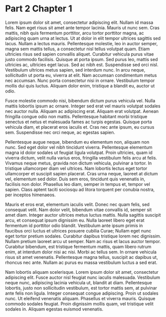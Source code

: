 Part 2 Chapter 1
=========================

Lorem ipsum dolor sit amet, consectetur adipiscing elit. Nullam id massa felis. Nam eget risus sit amet ante tempor lacinia. Mauris ut nunc sem. Cras mattis, nibh quis fermentum porttitor, arcu tortor porttitor magna, ac adipiscing quam urna at lectus. Ut at dolor in elit tempor ultrices sagittis sed lacus. Nullam a lectus mauris. Pellentesque molestie, leo in auctor semper, magna sem mattis tellus, a consectetur nisl tellus volutpat quam. Etiam ultricies risus sed sapien convallis aliquet. Curabitur vehicula purus vitae justo commodo facilisis. Quisque at porta ipsum. Sed purus leo, mattis sed ultricies ac, ultricies eget lacus. Sed ac nibh est. Suspendisse sed orci nisl. Vestibulum ultrices metus sapien, sed interdum nunc. In arcu neque, sollicitudin ut porta eu, viverra at elit. Nam accumsan condimentum metus nec accumsan. Nunc porta consectetur nisi in ornare. Vestibulum tempor mollis dui quis luctus. Aliquam dolor enim, tristique a blandit eu, auctor ut odio.

Fusce molestie commodo nisi, bibendum dictum purus vehicula vel. Nulla mattis lobortis ipsum ac ornare. Integer sed erat vel mauris volutpat sodales nec auctor nulla. Aliquam ac adipiscing erat. Aliquam erat volutpat. Aenean fringilla congue odio non mattis. Pellentesque habitant morbi tristique senectus et netus et malesuada fames ac turpis egestas. Quisque porta vehicula diam, et placerat eros iaculis et. Cras nec ante ipsum, eu cursus sem. Suspendisse nec orci neque, ac egestas sapien.

Pellentesque augue neque, bibendum eu elementum non, aliquam non nunc. Sed eget dolor vel nibh tincidunt viverra. Pellentesque elementum magna id dolor sodales ut feugiat ligula volutpat. Proin ultricies, quam id viverra dictum, velit nulla varius eros, fringilla vestibulum felis arcu at felis. Vivamus neque metus, gravida non dictum vehicula, pulvinar a tortor. In tristique ullamcorper diam vel ultrices. Nam lobortis lectus eget tortor ullamcorper et suscipit sapien placerat. Cras urna neque, laoreet at dictum vel, elementum sed dolor. Duis sem eros, tincidunt quis venenatis in, facilisis non dolor. Phasellus leo diam, semper in tempus et, tempor vel sapien. Class aptent taciti sociosqu ad litora torquent per conubia nostra, per inceptos himenaeos.

Mauris et eros erat, elementum iaculis velit. Donec nec quam felis, sed consequat velit. Nam dolor velit, bibendum vitae convallis id, semper sit amet diam. Integer auctor ultrices metus luctus mattis. Nulla sagittis suscipit arcu, et consequat ipsum dignissim eu. Nulla laoreet libero eget erat fermentum id porttitor odio blandit. Vestibulum ante ipsum primis in faucibus orci luctus et ultrices posuere cubilia Curae; Nullam eget nunc eget tortor pretium sodales. Curabitur dapibus tristique lorem nec dignissim. Nullam pretium laoreet arcu ut semper. Nam ac risus et lacus auctor tempor. Curabitur bibendum, est tristique fermentum mattis, quam libero rutrum enim, at interdum dolor nisi ac nisi. Morbi ac tellus sem. In ornare vehicula risus sit amet venenatis. Pellentesque magna tellus, suscipit ac dapibus ut, rhoncus nec ante. Nullam ac purus eu massa vestibulum luctus a sed erat.

Nam lobortis aliquam scelerisque. Lorem ipsum dolor sit amet, consectetur adipiscing elit. Fusce auctor nisl feugiat nunc iaculis malesuada. Vestibulum neque nunc, adipiscing lacinia vehicula ut, blandit at diam. Pellentesque lobortis, justo non sollicitudin vestibulum, est tortor mattis sem, at pulvinar ante felis non ligula. Integer consequat congue adipiscing. Proin ut sodales nunc. Ut eleifend venenatis aliquam. Phasellus et viverra mauris. Quisque commodo sodales feugiat. Proin dignissim mollis quam, vel tristique velit sodales in. Aliquam egestas euismod venenatis.
